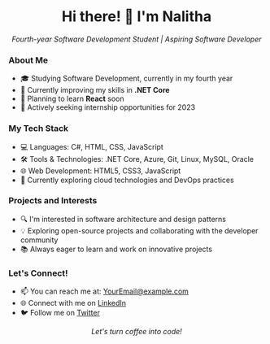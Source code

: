 <h1 align="center">Hi there! 👋 I'm Nalitha</h1>
<p align="center">
  <em>Fourth-year Software Development Student | Aspiring Software Developer</em>
</p>

### About Me
- 🎓 Studying Software Development, currently in my fourth year
- 🌱 Currently improving my skills in **.NET Core**
- 📘 Planning to learn **React** soon
- 💼 Actively seeking internship opportunities for 2023

### My Tech Stack
- 💻 Languages: C#, HTML, CSS, JavaScript
- 🛠️ Tools & Technologies: .NET Core, Azure, Git, Linux, MySQL, Oracle
- 🌐 Web Development: HTML5, CSS3, JavaScript
- 🚀 Currently exploring cloud technologies and DevOps practices

### Projects and Interests
- 🔍 I'm interested in software architecture and design patterns
- 💡 Exploring open-source projects and collaborating with the developer community
- 📚 Always eager to learn and work on innovative projects

### Let's Connect!
- 📫 You can reach me at: [YourEmail@example.com](mailto:YourEmail@example.com)
- 🌐 Connect with me on [LinkedIn](https://www.linkedin.com/in/yourprofile)
- 🐦 Follow me on [Twitter](https://twitter.com/yourtwitterhandle)

<p align="center">
  <em>Let's turn coffee into code!</em>
</p>
